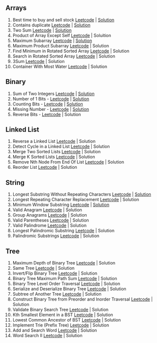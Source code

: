 ## Arrays

1. Best time to buy and sell stock [Leetcode](https://leetcode.com/problems/best-time-to-buy-and-sell-stock) | [Solution](https://github.com/delawere/top-75-leetcode-questions/blob/main/questions/best-time-to-buy-and-sell-stock.js)
2. Contains duplicate [Leetcode](https://leetcode.com/problems/contains-duplicate) | [Solution](https://github.com/delawere/top-75-leetcode-questions/blob/main/questions/contains-duplicate.js)
3. Two Sum [Leetcode](https://leetcode.com/problems/two-sum/) | [Solution](https://github.com/delawere/top-75-leetcode-questions/blob/main/questions/two-sum.js)
4. Product of Array Except Self [Leetcode](https://leetcode.com/problems/product-of-array-except-self/) | Soluition
5. Maximum Subarray [Leetcode](https://leetcode.com/problems/maximum-subarray/) | [Solution](https://github.com/delawere/top-75-leetcode-questions/blob/main/questions/maximum-subarray.js)
6. Maximum Product Subarray [Leetcode]([https://leetcode.com/problems/maximum-product-subarray/) | Solution
7. Find Minimum in Rotated Sorted Array [Leetcode](https://leetcode.com/problems/find-minimum-in-rotated-sorted-array/) | Solution
8. Search in Rotated Sorted Array [Leetcode](https://leetcode.com/problems/search-in-rotated-sorted-array/) | Solution
9. 3Sum [Leetcode](https://leetcode.com/problems/3sum/) | Solution
10. Container With Most Water [Leetcode](https://leetcode.com/problems/container-with-most-water/) | Solution


## Binary

1. Sum of Two Integers [Leetcode](https://leetcode.com/problems/sum-of-two-integers/) | [Solution](https://github.com/delawere/top-75-leetcode-questions/blob/main/questions/sum-of-two-integers.js)
2. Number of 1 Bits - [Leetcode](https://leetcode.com/problems/number-of-1-bits/) | [Solution](https://github.com/delawere/top-75-leetcode-questions/blob/main/questions/number-of-1-bits.js)
3. Counting Bits - [Leetcode](https://leetcode.com/problems/counting-bits/) | [Solution](https://github.com/delawere/top-75-leetcode-questions/blob/main/questions/counting-bits.js)
4. Missing Number - [Leetcode](https://leetcode.com/problems/missing-number/) | [Solution](https://github.com/delawere/top-75-leetcode-questions/blob/main/questions/missing-number.js)
5. Reverse Bits - [Leetcode](https://leetcode.com/problems/reverse-bits/) | Solution


## Linked List

1. Reverse a Linked List [Leetcode](https://leetcode.com/problems/reverse-linked-list/) | Solution
2. Detect Cycle in a Linked List [Leetcode](https://leetcode.com/problems/linked-list-cycle/) | Solution
3. Merge Two Sorted Lists [Leetcode](https://leetcode.com/problems/merge-two-sorted-lists/) | Solution
4. Merge K Sorted Lists [Leetcode](https://leetcode.com/problems/merge-k-sorted-lists/) | Solution
5. Remove Nth Node From End Of List [Leetcode](https://leetcode.com/problems/remove-nth-node-from-end-of-list/) | Solution
6. Reorder List [Leetcode](https://leetcode.com/problems/reorder-list/) | Solution


## String

1. Longest Substring Without Repeating Characters [Leetcode](https://leetcode.com/problems/longest-substring-without-repeating-characters/) | [Solution](https://github.com/delawere/top-75-leetcode-questions/blob/main/questions/longest-substring-without-repeating-characters.js)
2. Longest Repeating Character Replacement [Leetcode](https://leetcode.com/problems/longest-repeating-character-replacement/) | Solution
3. Minimum Window Substring [Leetcode](https://leetcode.com/problems/minimum-window-substring/) | [Solution](https://github.com/delawere/top-75-leetcode-questions/blob/main/questions/valid-anagram.js)
4. Valid Anagram [Leetcode](https://leetcode.com/problems/valid-anagram/) | Solution
5. Group Anagrams [Leetcode](https://leetcode.com/problems/group-anagrams/) | Solution
6. Valid Parentheses [Leetcode](https://leetcode.com/problems/valid-parentheses/) | Solution
7. Valid Palindrome [Leetcode](https://leetcode.com/problems/valid-palindrome/) | Solution
8. Longest Palindromic Substring [Leetcode](https://leetcode.com/problems/longest-palindromic-substring/) | Solution
9. Palindromic Substrings [Leetcode](https://leetcode.com/problems/palindromic-substrings/) | Solution


## Tree

1. Maximum Depth of Binary Tree [Leetcode](https://leetcode.com/problems/maximum-depth-of-binary-tree/) | Solution
2. Same Tree [Leetcode](https://leetcode.com/problems/same-tree/) | Solution
3. Invert/Flip Binary Tree [Leetcode](https://leetcode.com/problems/invert-binary-tree/) | Solution
4. Binary Tree Maximum Path Sum [Leetcode](https://leetcode.com/problems/binary-tree-maximum-path-sum/) | Solution
5. Binary Tree Level Order Traversal [Leetcode](https://leetcode.com/problems/binary-tree-level-order-traversal/) | Solution
6. Serialize and Deserialize Binary Tree [Leetcode](https://leetcode.com/problems/serialize-and-deserialize-binary-tree/) | Solution
7. Subtree of Another Tree [Leetcode](https://leetcode.com/problems/subtree-of-another-tree/) | Solution
8. Construct Binary Tree from Preorder and Inorder Traversal [Leetcode](https://leetcode.com/problems/construct-binary-tree-from-preorder-and-inorder-traversal/) | Solution
9. Validate Binary Search Tree [Leetcode](https://leetcode.com/problems/validate-binary-search-tree/) | Solution
10. Kth Smallest Element in a BST [Leetcode](https://leetcode.com/problems/kth-smallest-element-in-a-bst/) | Solution
11. Lowest Common Ancestor of BST [Leetcode](https://leetcode.com/problems/lowest-common-ancestor-of-a-binary-search-tree/) | Solution
12. Implement Trie (Prefix Tree) [Leetcode](https://leetcode.com/problems/implement-trie-prefix-tree/) | Solution
13. Add and Search Word [Leetcode](https://leetcode.com/problems/add-and-search-word-data-structure-design/) | Solution
14. Word Search II [Leetcode](https://leetcode.com/problems/word-search-ii/) | Solution
